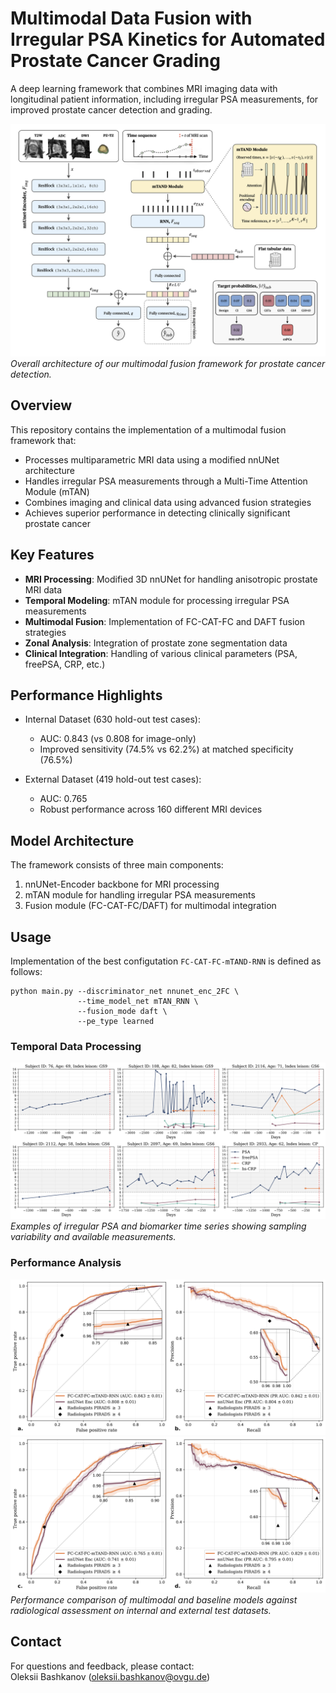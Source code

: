 # Multimodal Data Fusion with Irregular PSA Kinetics for Automated Prostate Cancer Grading

A deep learning framework that combines MRI imaging data with longitudinal patient information, including irregular PSA measurements, for improved prostate cancer detection and grading.

![Model Architecture Overview](img/architecture.png)
*Overall architecture of our multimodal fusion framework for prostate cancer detection.*

## Overview

This repository contains the implementation of a multimodal fusion framework that:
- Processes multiparametric MRI data using a modified nnUNet architecture
- Handles irregular PSA measurements through a Multi-Time Attention Module (mTAN)
- Combines imaging and clinical data using advanced fusion strategies
- Achieves superior performance in detecting clinically significant prostate cancer

## Key Features

- **MRI Processing**: Modified 3D nnUNet for handling anisotropic prostate MRI data
- **Temporal Modeling**: mTAN module for processing irregular PSA measurements
- **Multimodal Fusion**: Implementation of FC-CAT-FC and DAFT fusion strategies
- **Zonal Analysis**: Integration of prostate zone segmentation data
- **Clinical Integration**: Handling of various clinical parameters (PSA, freePSA, CRP, etc.)

## Performance Highlights

- Internal Dataset (630 hold-out test cases):
  - AUC: 0.843 (vs 0.808 for image-only)
  - Improved sensitivity (74.5% vs 62.2%) at matched specificity (76.5%)
  
- External Dataset (419 hold-out test cases):
  - AUC: 0.765
  - Robust performance across 160 different MRI devices

## Model Architecture

The framework consists of three main components:
1. nnUNet-Encoder backbone for MRI processing
2. mTAN module for handling irregular PSA measurements
3. Fusion module (FC-CAT-FC/DAFT) for multimodal integration

## Usage
Implementation of the best configutation ```FC-CAT-FC-mTAND-RNN``` is defined as follows:
```
python main.py --discriminator_net nnunet_enc_2FC \
               --time_model_net mTAN_RNN \
               --fusion_mode daft \
               --pe_type learned
```

### Temporal Data Processing
![PSA Time Series Examples](img/PSA.png)
*Examples of irregular PSA and biomarker time series showing sampling variability and available measurements.*

### Performance Analysis
![ROC and PR Curves](img/roc_pr.png)
![ROC and PR Curves](img/roc_pr_ext.png)
*Performance comparison of multimodal and baseline models against radiological assessment on internal and external test datasets.*


<!-- ## Citation

If you use this code in your research, please cite our paper:

```bibtex
Need to wait for pre-print publishing 
``` -->

## Contact

For questions and feedback, please contact:\
Oleksii Bashkanov (oleksii.bashkanov@ovgu.de)